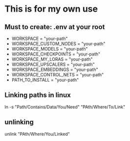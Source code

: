 # This is for my own use

## Must to create: .env at your root
- WORKSPACE = "your-path"
- WORKSPACE_CUSTOM_NODES = "your-path"
- WORKSPACE_MODELS = "your-path"
- WORKSPACE_CHECKPOINTS = "your-path"
- WORKSPACE_MY_LORAS = "your-path"
- WORKSPACE_UPSCALERS = "your-path"
- WORKSPACE_EMBEDDINGS = "your-path"
- WORKSPACE_CONTROL_NETS = "your-path"
- PATH_TO_INSTALL = "your-path"

## Linking paths in linux
ln -s "Path/Contains/Data/You/Need" "PAth/Where/To/Link"

## unlinking
unlink "PAth/Where/You/Linked"